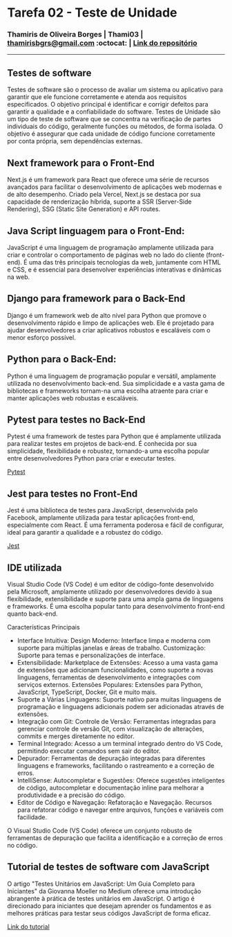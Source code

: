 # Tarefa 02 - Teste de Unidade 
### Thamiris de Oliveira Borges | Thami03 | thamirisbgrs@gmail.com :octocat: | [Link do repositório](https://github.com/melquetrindade/sigQueijaria)
<hr> 

## Testes de software 
Testes de software são o processo de avaliar um sistema ou aplicativo para garantir que ele funcione corretamente e atenda aos requisitos especificados. O objetivo principal é identificar e corrigir defeitos para garantir a qualidade e a confiabilidade do software. Testes de Unidade são um tipo de teste de software que se concentra na verificação de partes individuais do código, geralmente funções ou métodos, de forma isolada. O objetivo é assegurar que cada unidade de código funcione corretamente por conta própria, sem dependências externas.

## Next framework para o Front-End
Next.js é um framework para React que oferece uma série de recursos avançados para facilitar o desenvolvimento de aplicações web modernas e de alto desempenho. Criado pela Vercel, Next.js se destaca por sua capacidade de renderização híbrida, suporte a SSR (Server-Side Rendering), SSG (Static Site Generation) e API routes.


## Java Script linguagem para o Front-End:
JavaScript é uma linguagem de programação amplamente utilizada para criar e controlar o comportamento de páginas web no lado do cliente (front-end). É uma das três principais tecnologias da web, juntamente com HTML e CSS, e é essencial para desenvolver experiências interativas e dinâmicas na web.


## Django para framework para o Back-End
Django é um framework web de alto nível para Python que promove o desenvolvimento rápido e limpo de aplicações web. Ele é projetado para ajudar desenvolvedores a criar aplicativos robustos e escaláveis com o menor esforço possível.


## Python para o Back-End:
Python é uma linguagem de programação popular e versátil, amplamente utilizada no desenvolvimento back-end. Sua simplicidade e a vasta gama de bibliotecas e frameworks tornam-na uma escolha atraente para criar e manter aplicações web robustas e escaláveis.

## Pytest para testes no Back-End
Pytest é uma framework de testes para Python que é amplamente utilizada para realizar testes em projetos de back-end. É conhecida por sua simplicidade, flexibilidade e robustez, tornando-a uma escolha popular entre desenvolvedores Python para criar e executar testes.


[Pytest](https://docs.pytest.org/en/stable/)

## Jest para testes no Front-End
Jest é uma biblioteca de testes para JavaScript, desenvolvida pelo Facebook, amplamente utilizada para testar aplicações front-end, especialmente com React. É uma ferramenta poderosa e fácil de configurar, ideal para garantir a qualidade e a robustez do código.

[Jest](https://jestjs.io/pt-BR/)

## IDE utilizada
Visual Studio Code (VS Code) é um editor de código-fonte desenvolvido pela Microsoft, amplamente utilizado por desenvolvedores devido à sua flexibilidade, extensibilidade e suporte para uma ampla gama de linguagens e frameworks. É uma escolha popular tanto para desenvolvimento front-end quanto back-end.

Características Principais
- Interface Intuitiva: Design Moderno: Interface limpa e moderna com suporte para múltiplas janelas e áreas de trabalho.
Customização: Suporte para temas e personalizações de interface.
- Extensibilidade: Marketplace de Extensões: Acesso a uma vasta gama de extensões que adicionam funcionalidades, como suporte a novas linguagens, ferramentas de desenvolvimento e integrações com serviços externos.
Extensões Populares: Extensões para Python, JavaScript, TypeScript, Docker, Git e muito mais.
- Suporte a Várias Linguagens: Suporte nativo para muitas linguagens de programação e linguagens adicionais podem ser adicionadas através de extensões.
- Integração com Git: Controle de Versão: Ferramentas integradas para gerenciar controle de versão Git, com visualização de alterações, commits e merges diretamente no editor.
- Terminal Integrado: Acesso a um terminal integrado dentro do VS Code, permitindo executar comandos sem sair do editor.
- Depurador: Ferramentas de depuração integradas para diferentes linguagens e frameworks, facilitando o rastreamento e a correção de erros.
- IntelliSense: Autocompletar e Sugestões: Oferece sugestões inteligentes de código, autocompletar e documentação inline para melhorar a produtividade e a precisão do código.
- Editor de Código e Navegação: Refatoração e Navegação. Recursos para refatorar código e navegar entre arquivos, funções e variáveis com facilidade.

O Visual Studio Code (VS Code) oferece um conjunto robusto de ferramentas de depuração que facilita a identificação e a correção de erros no código. 

## Tutorial de testes de software com JavaScript
O artigo "Testes Unitários em JavaScript: Um Guia Completo para Iniciantes" da Giovanna Moeller no Medium oferece uma introdução abrangente à prática de testes unitários em JavaScript. O artigo é direcionado para iniciantes que desejam aprender os fundamentos e as melhores práticas para testar seus códigos JavaScript de forma eficaz.

[Link do tutorial](https://giovannamoeller.medium.com/testes-unit%C3%A1rios-em-javascript-um-guia-completo-para-iniciantes-a980138f47d6)





